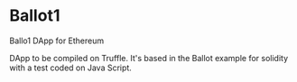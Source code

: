 # Ballot1
Ballo1 DApp for Ethereum

DApp to be compiled on Truffle.
It's based in the Ballot example for solidity with a test coded on Java Script.

